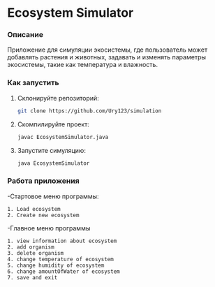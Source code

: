 # Ecosystem Simulator

### Описание

Приложение для симуляции экосистемы, где пользователь может добавлять растения и животных, задавать и изменять параметры экосистемы, такие как температура и влажность.

### Как запустить

1. Склонируйте репозиторий:

   ```bash
   git clone https://github.com/Ury123/simulation

2. Скомпилируйте проект:
   ```bash
   javac EcosystemSimulator.java
3. Запустите симуляцию:
   ```bash
   java EcosystemSimulator
   
### Работа приложения

-Стартовое меню программы:
   ```
   1. Load ecosystem
   2. Create new ecosystem
   ```
-Главное меню программы
   ```
1. view information about ecosystem
2. add organism
3. delete organism
4. change temperature of ecosystem
5. change humidity of ecosystem
6. change amountOfWater of ecosystem
7. save and exit
   ```

